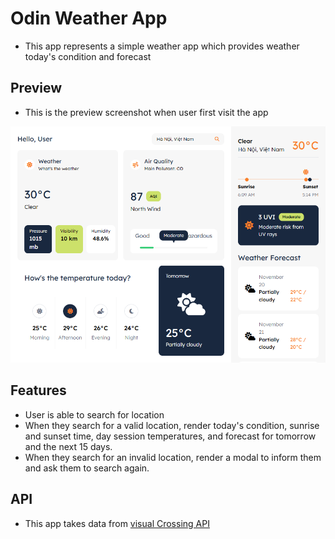 # Odin Weather App

- This app represents a simple weather app which provides weather today's condition and forecast

## Preview

- This is the preview screenshot when user first visit the app

![preview screenshot](./src/assets/images/preview.png)

## Features

- User is able to search for location
- When they search for a valid location, render today's condition, sunrise and sunset time, day session temperatures, and forecast for tomorrow and the next 15 days.
- When they search for an invalid location, render a modal to inform them and ask them to search again.

## API

- This app takes data from
  [visual Crossing API](https://www.visualcrossing.com/resources/documentation/weather-api/timeline-weather-api/)
